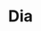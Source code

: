 ---
title: "Dia"
url: /ciudad-autonoma-de-buenos-aires/dia-avenida-del-libertador/
shop: Supermarkt
---